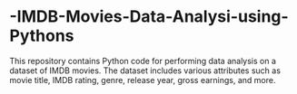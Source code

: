 # -IMDB-Movies-Data-Analysi-using-Pythons
This repository contains Python code for performing data analysis on a dataset of IMDB movies. The dataset includes various attributes such as movie title, IMDB rating, genre, release year, gross earnings, and more.
